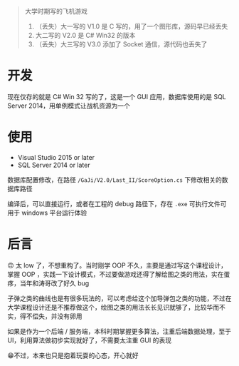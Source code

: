 > 大学时期写的飞机游戏
>
> 1. （丢失）大一写的 V1.0 是 C 写的，用了一个图形库，源码早已经丢失
> 2. 大二写的 V2.0 是 C# Win32 的版本
> 3. （丢失）大三写的 V3.0 添加了 Socket 通信，源代码也丢失了

# 开发

现在仅存的就是 C# Win 32 写的了，这是一个 GUI 应用，数据库使用的是 SQL Server 2014，用单例模式让战机资源为一个

# 使用

- Visual Studio 2015 or later
- SQL Server 2014 or later

数据库配置修改，在路径 `/GaJi/V2.0/Last_II/ScoreOption.cs` 下修改相关的数据库路径

编译后，可以直接运行，或者在工程的 debug 路径下，存在 `.exe` 可执行文件可用于 windows 平台运行体验

# 后言

🙃 太 low 了，不想重构了。当时刚学 OOP 不久，主要是通过写这个课程设计，掌握 OOP ，实践一下设计模式，不过要做游戏还得了解绘图之类的用法，实在蛋疼，当年和涛哥改了好久 bug

子弹之类的曲线也是有很多玩法的，可以考虑给这个加导弹包之类的功能，不过在大学课程设计还是不推荐做这个，绘图之类的用法长长见识就够了，比较华而不实，得不偿失，并没有卵用

如果是作为一个后端 / 服务端，本科时期掌握更多算法，注重后端数据处理，至于 UI，利用算法做初步实现就好了，不需要太注重 GUI 的表现

😁不过，本来也只是抱着玩耍的心态，开心就好